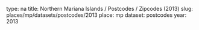 type: na
title: Northern Mariana Islands / Postcodes / Zipcodes (2013)
slug: places/mp/datasets/postcodes/2013
place: mp
dataset: postcodes
year: 2013
